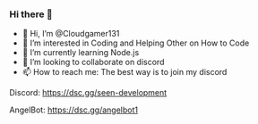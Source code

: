 ### Hi there 👋

- 👋 Hi, I’m @Cloudgamer131
- 👀 I’m interested in Coding and Helping Other on How to Code
- 🌱 I’m currently learning Node.js
- 💞️ I’m looking to collaborate on discord
- 📫 How to reach me: The best way is to join my discord

Discord: https://dsc.gg/seen-development

AngelBot: https://dsc.gg/angelbot1
